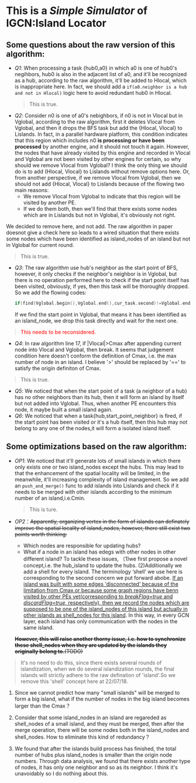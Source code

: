 # This is a *Simple Simulator* of IGCN:Island Locator

## Some questions about the raw version of this algorithm:
- *Q1*: When processing a task {hub0,a0} in which a0 is one of hub0's negihbors, hub0 is also in the adjacent list of a0, and it'll be recognized as a hub, according to the raw algorithm, it'll be added to Hlocal, which is inappropriate here.
  In fact, we should add a `if(a0.neighbor is a hub and not in Hlocal)` logic here to avoid redundant hub0 in Hlocal.
  > This is true.
- *Q2*: Consider n0 is one of a0's nebighbors, if n0 is not in Vlocal but in Vglobal, according to the raw algorithm, first it deletes Vlocal from Vglobal, and then it drops the BFS task but add the {Hlocal, Vlocal} to Lislands.
  In fact, in a parallel hardware platform, this condition indicates that this region which includes n0 **is processing or have been processed** by another engine, and it should not touch it again. However, the nodes that have already visited by this engine and recorded in Vlocal and Vglobal are not been visited by other engines for certain, so why should we remove Vlocal from Vglobal? I think the only thing we should do is to add {Hlocal, Vlocal} to Lislands without remove options here. Or, from another perspective, if we remove Vlocal from Vglobal, then we should not add {Hlocal, Vlocal} to Lislands because of the flowing two main reasons:
  - We remove Vlocal from Vglobal to indicate that this region will be visited by another PE.
  - If we do them both, then we'll find that there exists some nodes which are in Lislands but not in Vglobal, it's obviously not right.  

We decided to remove here, and not add. The raw algorithm in paper doesnot give a check here so leads to a wired situation that there exists some nodes which have been identified as island_nodes of an island but not in Vglobal for current round.
> This is true.
- *Q3*: The raw algorithm use hub's neighbor as the start point of BFS, however, it only checks if the neighbor's neighbor is in Vglobal, but there is no operation performed here to check if the start point itself has been visited, obviously, if yes, then this task will be thoroughly dropped. So we add the flowing codes:
    ```c++
    if(find(Vglobal.begin(),Vglobal.end(),cur_task.second)!=Vglobal.end()) continue;
    ```
    If we find the start point in Vglobal, that means it has been identified as an island_node, we drop this task directly and wait for the next one.
> <font color="red">This needs to be reconsidered.</font>
- *Q4*: In raw algorithm line 17, if |Vlocal|>Cmax after appending current node into Vlocal and Vglobal, then break. It seems that judgement condition here doesn't conform the definition of Cmax, i.e. the max number of node in an island. I believe '>' should be replaced by '==' to satisfy the origin definiton of Cmax.
> This is true.
- *Q5*: We noticed that when the start point of a task (a neighbor of a hub) has no other neighbors than its hub, then it will form an island by itself but not added into Vglobal. Thus, when another PE encounters this node, it maybe built a small island again.
- *Q6*: We noticed that when a task{hub,start_point_neighbor} is fired, if the start point has been visited or it's a hub itself, then this hub may not belong to any one of the nodes,it will form a isolated island itself.

## Some optimizations based on the raw algorithm:
- *OP1*: We noticed that it'll generate lots of small islands in which there only exists one or two island_nodes except the hubs. This may lead to that the enhancement of the spatial locality will be limited, in the meanwhile, it'll increasing complexity of island management. So we add an `push_and_merge()` func to add islands into Lislands and check if it needs to be merged with other islands according to the minimum number of an island,i.e.Cmin.

    > This is ture.

- *OP2*：~~Apparently, organizing vertex in the form of islands can definately improve the spatial locality of island_nodes, however, there still exist two points worth thinking:~~
    - Which nodes are responsible for updating hubs?
    - What if a node in an island has edegs with other nodes in other different island?
    To tackle these issues, （1)we first propose a novel concept,i.e. the hub_island to update the hubs. (2)Additionally we add a shell for every island. The terminology ‘shell’ we use here is corresponding to the second concern we put forward abobe. <u>If an island was built with some edges 'disconnected' because of the limitation from Cmax,or because some graph regions have benn visited by other PEs yet(corresponding to *breakFlag=true* and *discardFlag=true*, respectively), then we record the nodes which are supposed to be one of the island_nodes of this island but actually in other islands as shell_nodes for this island</u>. In this way, in every GCN layer, each island has only communication with the nodes in the same island.
    
    ~~**However, this will raise another thorny issue, i.e. how to synchronize these shell_nodes when they are updated by the islands they originally belong to.**(TODO)~~
> It's no need to do this, since there exists several rounds of islandization, when we do several islandization rounds, the final islands will strictly adhere to the raw defination of 'island'.So we remove this 'shell' concept here at 22/07/18.


1. Since we cannot predict how many "small islands" will be merged to form a big island, what if the number of nodes in the big island becomes larger than the Cmax？

2. Consider that some island_nodes in an island are regareded as shell_nodes of a small island, and they must be merged, then after the merge operation, there will be some nodes both in the island_nodes and shell_nodes. How to eliminate this kind of redundancy？

3. We found that after the islands build process has finished, the total number of hubs plus island_nodes is smaller than the origin node numbers. Through data analysis, we found that there exists another type of nodes, it has only one neighbor and so as its neighbor. I think it's unavoidably so I do nothing about this.